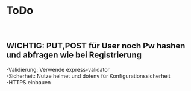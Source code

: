 <h1>ToDo</h1>
<br><h2>WICHTIG: PUT,POST für User noch Pw hashen und abfragen wie bei Registrierung</h2>
-Validierung: Verwende express-validator <br> 
-Sicherheit: Nutze helmet und dotenv für Konfigurationssicherheit <br>
-HTTPS einbauen
